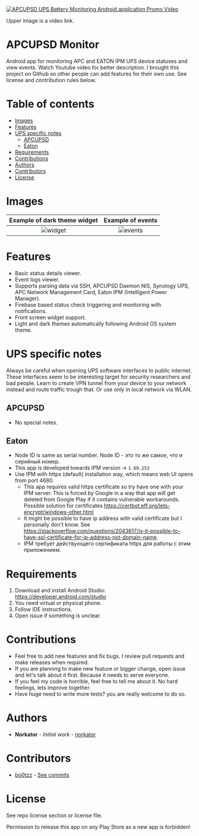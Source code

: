 [![APCUPSD UPS Battery Monitoring Android application Promo Video](https://img.youtube.com/vi/N4PhGXOUyas/0.jpg)](https://www.youtube.com/watch?v=N4PhGXOUyas)

Upper image is a video link.

# APCUPSD Monitor

Android app for monitoring APC and EATON IPM UPS device statuses and view events.
Watch Youtube video for better description. 
I brought this project on Github so other people can add features for their own use. 
See license and contribution rules below. 


Table of contents
=================
* [Images](#images)
* [Features](#features)
* [UPS specific notes](#ups-specific-notes)
  * [APCUPSD](#apcupsd) 
  * [Eaton](#eaton)
* [Requirements](#requirements)
* [Contributions](#contributions)
* [Authors](#authors)
* [Contributors](#contributors)
* [License](#license)


Images
============
Example of dark theme widget             |  Example of events
:-------------------------:|:-------------------------:
![widget](graphics/widget.jpg)   |  ![events](graphics/events.jpg)


Features
============
* Basic status details viewer.
* Event logs viewer.
* Supports parsing data via SSH, APCUPSD Daemon NIS, Synology UPS, APC Network Management Card, Eaton IPM (Intelligent Power Manager).
* Firebase based status check triggering and monitoring with notifications.
* Front screen widget support.
* Light and dark themes automatically following Android OS system theme.  


UPS specific notes
============
Always be careful when opening UPS software interfaces to public internet. These interfaces seem to be interesting target 
for security researchers and bad people. Learn to create VPN tunnel from your device to your network instead and route 
traffic trough that. Or use only in local network via WLAN.

APCUPSD
-----
* No special notes.

Eaton
-----
* Node ID is same as serial number. Node ID - это то же самое, что и серийный номер.
* This app is developed towards IPM version -> `1.69.253`
* Use IPM with https (default) installation way, which means web UI opens from port 4680.
    * This app requires valid https certificate so try have one with your IPM server. This is forced by Google in a way that app will get deleted from Google Play if it contains vulnerable workarounds. Possible solution for certificates https://certbot.eff.org/lets-encrypt/windows-other.html
    * It might be possible to have ip address with valid certificate but I personally don't know. 
    See https://stackoverflow.com/questions/2043617/is-it-possible-to-have-ssl-certificate-for-ip-address-not-domain-name.
    * IPM требует действующего сертификата https для работы с этим приложением.
    


Requirements
============
1. Download and install Android Studio: https://developer.android.com/studio
2. You need virtual or physical phone.
3. Follow IDE instructions.
4. Open issue if something is unclear.


Contributions
============

* Feel free to add new features and fix bugs. I review pull requests and make releases when required.
* If you are planning to make new feature or bigger change, open issue and let's talk about it first.
Because it needs to serve everyone.
* If you feel my code is horrible, feel free to tell me about it. No hard feelings, lets improve together.
* Have huge need to write more tests? you are really welcome to do so.


Authors
============

* **Norkator** - *Initial work* - [norkator](https://github.com/norkator)


Contributors
============
* [bo0tzz](https://github.com/bo0tzz) - [See commits](https://github.com/norkator/apcupsd-monitor/commits?author=bo0tzz)


License
============
See repo license section or license file.

Permission to release this app on any Play Store as a new app is forbidden!
